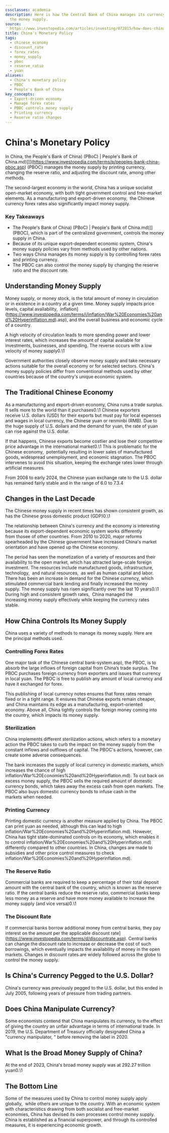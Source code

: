 ```yaml
---
cssclasses: academia
description: Here is how the Central Bank of China manages its currency rates and
  the money supply.
source: 
  https://www.investopedia.com/articles/investing/072815/how-does-china-manage-its-money-supply.asp
title: China's Monetary Policy
tags:
  - chinese_economy
  - discount_rate
  - forex_rates
  - money_supply
  - pboc
  - reserve_ratio
  - yuan
aliases:
  - China's monetary policy
  - PBOC
  - People's Bank of China
key_concepts:
  - Export-driven economy
  - Manage forex rates
  - PBOC controls money supply
  - Printing currency
  - Reserve ratio changes
---
```


# China's Monetary Policy

In China,  the People's Bank of China) (PBoC) | People's Bank of China.md)]]](https://www.investopedia.com/terms/p/peoples-bank-china-pboc.asp) (PBOC) manages the money supply by printing currency,  changing the reserve ratio,  and adjusting the discount rate,  among other methods.

The second-largest economy in the world,  China has a unique socialist open-market economy,  with both tight government control and free-market elements. As a manufacturing and export-driven economy,       the Chinese currency forex rates also significantly impact money supply.

### Key Takeaways

- The People's Bank of China) (PBoC) | People's Bank of China.md)]] (PBOC),  which is part of the centralized government,  controls the money supply in China.
- Because of its unique export-dependent economic system,  China's money supply policies vary from methods used by other nations.
- Two ways China manages its money supply is by controlling forex rates and printing currency.
- The PBOC can also control the money supply by changing the reserve ratio and the discount rate.

## Understanding Money Supply

Money supply,  or money stock,  is the total amount of money in circulation or in existence in a country at a given time. Money supply impacts price levels,  capital availability,       inflation](https://www.investopedia.com/terms/i/inflation/War%20Economies%20and%20Hyperinflation.md).asp),  and the overall business and economic cycle of a country.

A high velocity of circulation leads to more spending power and lower interest rates,  which increases the amount of capital available for investments,  businesses,  and spending. The reverse occurs with a low velocity of money supply0.\1

Government authorities closely observe money supply and take necessary actions suitable for the overall economy or for selected sectors. China's money supply policies differ from conventional methods used by other countries because of the country's unique economic system. 

## The Traditional Chinese Economy

As a manufacturing and export-driven economy,  China runs a trade surplus. It sells more to the world than it purchases0.\1 Chinese exporters receive U.S. dollars (USD) for their exports but must pay for local expenses and wages in local currency,  the Chinese yuan or renminbi (RMB). Due to the huge supply of U.S. dollars and the demand for yuan,  the rate of yuan can rise against the U.S. dollar.

If that happens,  Chinese exports become costlier and lose their competitive price advantage in the international market0.\1 This is problematic for the Chinese economy,       potentially resulting in lower sales of manufactured goods,  widespread unemployment,  and economic stagnation. The PBOC intervenes to avoid this situation,  keeping the exchange rates lower through artificial measures.

From 2008 to early 2024,  the Chinese yuan exchange rate to the U.S. dollar has remained fairly stable and in the range of 6.0 to 7.3.4

## Changes in the Last Decade

The Chinese money supply in recent times has shown consistent growth,  as has the Chinese gross domestic product (GDP)0.\1

The relationship between China's currency and the economy is interesting because its export-dependent economic system works differently from thosee of other countries. From 2010 to 2020,  major reforms spearheaded by the Chinese government have increased China's market orientation and have opened up the Chinese economy.

The period has seen the monetization of a variety of resources and their availability to the open market,  which has attracted large-scale foreign investment. The resources include manufactured goods,  infrastructure,  technology,       and natural resources,       as well as human capital and labor. There has been an increase in demand for the Chinese currency,  which stimulated commercial bank lending and finally increased the money supply. The money supply has risen significantly over the last 10 years0.\1 During high and consistent growth rates,       China managed the increasing money supply effectively while keeping the currency rates stable.

## How China Controls Its Money Supply

China uses a variety of methods to manage its money supply. Here are the principal methods used.

### Controlling Forex Rates 

One major task of the Chinese central bank-system.asp),  the PBOC,  is to absorb the large inflows of foreign capital from China’s trade surplus. The PBOC purchases foreign currency from exporters and issues that currency in local yuan. The PBOC is free to publish any amount of local currency and have it exchanged for forex.

This publishing of local currency notes ensures that forex rates remain fixed or in a tight range. It ensures that Chinese exports remain cheaper,       and China maintains its edge as a manufacturing,  export-oriented economy. Above all,  China tightly controls the foreign money coming into the country,  which impacts its money supply.

### Sterilization 

China implements different sterilization actions,  which refers to a monetary action the PBOC takes to curb the impact on the money supply from the constant inflows and outflows of capital. The PBOC's actions,  however,  can create some adverse consequences. 

The bank increases the supply of local currency in domestic markets,  which increases the chance of high inflation/War%20Economies%20and%20Hyperinflation.md). To cut back on excess money supply,  the PBOC sells the required amount of domestic currency bonds,  which takes away the excess cash from open markets. The PBOC also buys domestic currency bonds to infuse cash in the markets when needed.

### Printing Currency

Printing domestic currency is another measure applied by China. The PBOC can print yuan as needed,  although this can lead to high inflation/War%20Economies%20and%20Hyperinflation.md). However,  China has tight state-dominated controls on its economy,  which enables it to control inflation/War%20Economies%20and%20Hyperinflation.md) differently compared to other countries. In China,  changes are made to subsidies and other price control measures to check inflation/War%20Economies%20and%20Hyperinflation.md).

### The Reserve Ratio

Commercial banks are required to keep a percentage of their total deposit amount with the central bank of the country,  which is known as the reserve ratio. If the central banks reduce the reserve ratio,  commercial banks keep less money as a reserve and have more money available to increase the money supply (and vice versa)0.\1﻿

### The Discount Rate

If commercial banks borrow additional money from central banks,  they pay interest on the amount per the applicable discount rate](https://www.investopedia.com/terms/d/discountrate.asp). Central banks can change the discount rate to increase or decrease the cost of such borrowings,  which eventually impacts the availability of money in the open markets. Changes in discount rates are widely followed across the globe to control the money supply.

## Is China's Currency Pegged to the U.S. Dollar?

China's currency was previously pegged to the U.S. dollar,  but this ended in July 2005,  following years of pressure from trading partners.

## Does China Manipulate Currency?

Some economists contend that China manipulates its currency,  to the effect of giving the country an unfair advantage in terms of international trade. In 2019,  the U.S. Department of Treasury officially designated China a "currency manipulator,  " before removing the label in 2020.

## What Is the Broad Money Supply of China?

At the end of 2023,  China's broad money supply was at 292.27 trillion yuan0.\1

## The Bottom Line

Some of the measures used by China to control money supply apply globally,       while others are unique to the country. With an economic system with characteristics drawing from both socialist and free-market economies,  China has devised its own processes control money supply. China is established as a financial superpower,  and through its controlled measures,  it is experiencing economic growth.
